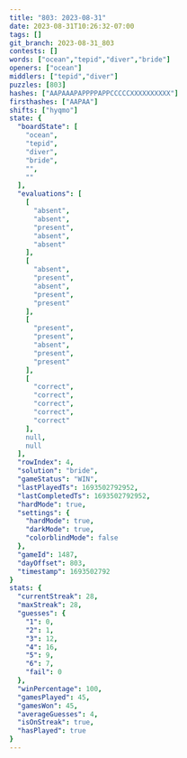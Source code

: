 ```yaml
---
title: "803: 2023-08-31"
date: 2023-08-31T10:26:32-07:00
tags: []
git_branch: 2023-08-31_803
contests: []
words: ["ocean","tepid","diver","bride"]
openers: ["ocean"]
middlers: ["tepid","diver"]
puzzles: [803]
hashes: ["AAPAAAPAPPPPAPPCCCCCXXXXXXXXXX"]
firsthashes: ["AAPAA"]
shifts: ["hyqmo"]
state: {
  "boardState": [
    "ocean",
    "tepid",
    "diver",
    "bride",
    "",
    ""
  ],
  "evaluations": [
    [
      "absent",
      "absent",
      "present",
      "absent",
      "absent"
    ],
    [
      "absent",
      "present",
      "absent",
      "present",
      "present"
    ],
    [
      "present",
      "present",
      "absent",
      "present",
      "present"
    ],
    [
      "correct",
      "correct",
      "correct",
      "correct",
      "correct"
    ],
    null,
    null
  ],
  "rowIndex": 4,
  "solution": "bride",
  "gameStatus": "WIN",
  "lastPlayedTs": 1693502792952,
  "lastCompletedTs": 1693502792952,
  "hardMode": true,
  "settings": {
    "hardMode": true,
    "darkMode": true,
    "colorblindMode": false
  },
  "gameId": 1487,
  "dayOffset": 803,
  "timestamp": 1693502792
}
stats: {
  "currentStreak": 28,
  "maxStreak": 28,
  "guesses": {
    "1": 0,
    "2": 1,
    "3": 12,
    "4": 16,
    "5": 9,
    "6": 7,
    "fail": 0
  },
  "winPercentage": 100,
  "gamesPlayed": 45,
  "gamesWon": 45,
  "averageGuesses": 4,
  "isOnStreak": true,
  "hasPlayed": true
}
---
```

<!-- more -->
